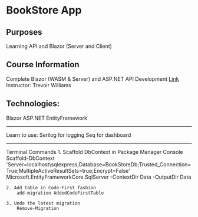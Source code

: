 # BookStore App 

## Purposes
Learning API and Blazor (Server and Client)

## Course Information
Complete Blazor (WASM & Server) and ASP.NET API Development [Link]('https://www.udemy.com/course/end-to-end-aspnet-core-31-api-and-blazor-development/')
<br>
Instructor: Trevoir Williams


## Technologies:
Blazor
ASP.NET
EntityFramework



-------------------------------------------------
Learn to use:
	Serilog for logging
	Seq for dashboard
	

--------------------------------------------------
Terminal Commands
	1. Scaffold DbContext in Package Manager Console
		Scaffold-DbContext 'Server=localhost\sqlexpress;Database=BookStoreDb;Trusted_Connection=True;MultipleActiveResultSets=true;Encrypt=False' Microsoft.EntityFrameworkCore.SqlServer -ContextDir Data -OutputDir Data

	2. Add table in Code-First fashion
		add-migration AddedCodeFirstTable

	3. Undo the latest migration
		Remove-Migration